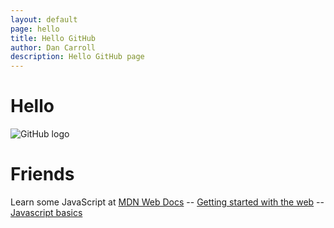 ```yaml
---
layout: default
page: hello
title: Hello GitHub
author: Dan Carroll
description: Hello GitHub page
---
```


<h1 class="display-1 fw-bold">Hello</h1>
<img class="img-fluid" src="{{ site.baseurl }}/assets/images/GitHub_Logo.png" alt="GitHub logo">
<h1 class="display-1 fw-bold text-end">Friends</h1>


<p>
  Learn some JavaScript at <a href="https://developer.mozilla.org/en-US/docs/Learn" alt="mdn web docs">MDN Web Docs</a> -- <a href="https://developer.mozilla.org/en-US/docs/Learn/Getting_started_with_the_web" alt="getting started with the web">Getting started with the web</a> -- <a href="https://developer.mozilla.org/en-US/docs/Learn/Getting_started_with_the_web/JavaScript_basics" alt="javascript basics">Javascript basics</a>
</p>

<script>

</script>
